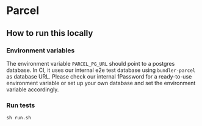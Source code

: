 # Parcel

## How to run this locally

### Environment variables

The environment variable `PARCEL_PG_URL` should point to a postgres database.
In CI, it uses our internal e2e test database using `bundler-parcel` as database URL.
Please check our internal 1Password for a ready-to-use environment variable or 
set up your own database and set the environment variable accordingly.

### Run tests

```shell script
sh run.sh
```
